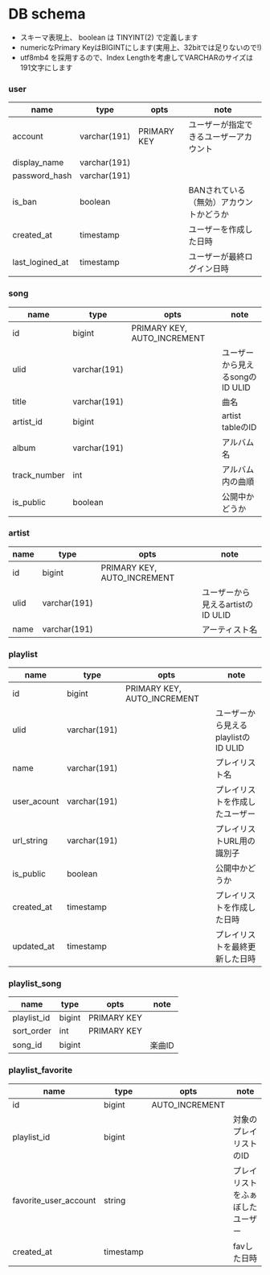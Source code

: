 # DB schema

- スキーマ表現上、 boolean は TINYINT(2) で定義します
- numericなPrimary KeyはBIGINTにします(実用上、32bitでは足りないので!)
- utf8mb4 を採用するので、Index Lengthを考慮してVARCHARのサイズは191文字にします

### user

name | type | opts | note
--- | --- | --- | ---
account | varchar(191) | PRIMARY KEY | ユーザーが指定できるユーザーアカウント
display_name | varchar(191) | |
password_hash | varchar(191) | |
is_ban | boolean | | BANされている（無効）アカウントかどうか
created_at | timestamp | | ユーザーを作成した日時
last_logined_at | timestamp | | ユーザーが最終ログイン日時

### song

name | type | opts | note
--- | --- | --- | ---
id | bigint | PRIMARY KEY, AUTO_INCREMENT |
ulid | varchar(191) | | ユーザーから見えるsongのID ULID
title | varchar(191) | | 曲名
artist_id | bigint | | artist tableのID
album | varchar(191) | | アルバム名
track_number | int | | アルバム内の曲順
is_public | boolean | | 公開中かどうか

### artist

name | type | opts | note
--- | --- | --- | ---
id | bigint | PRIMARY KEY, AUTO_INCREMENT |
ulid | varchar(191) | | ユーザーから見えるartistのID ULID
name | varchar(191) | | アーティスト名

### playlist

name | type | opts | note
--- | --- | --- | ---
id | bigint | PRIMARY KEY, AUTO_INCREMENT |
ulid | varchar(191) | | ユーザーから見えるplaylistのID ULID
name | varchar(191) | | プレイリスト名
user_acount | varchar(191) | | プレイリストを作成したユーザー
url_string | varchar(191) | | プレイリストURL用の識別子
is_public | boolean | | 公開中かどうか
created_at | timestamp | | プレイリストを作成した日時
updated_at | timestamp | | プレイリストを最終更新した日時

### playlist_song

name | type | opts | note
--- | --- | --- | ---
playlist_id | bigint | PRIMARY KEY |
sort_order | int | PRIMARY KEY |
song_id | bigint | | 楽曲ID

### playlist_favorite

name | type | opts | note
--- | --- | --- | ---
id | bigint | AUTO_INCREMENT |
playlist_id | bigint | | 対象のプレイリストのID
favorite_user_account | string | | プレイリストをふぁぼしたユーザー
created_at | timestamp | | favした日時
